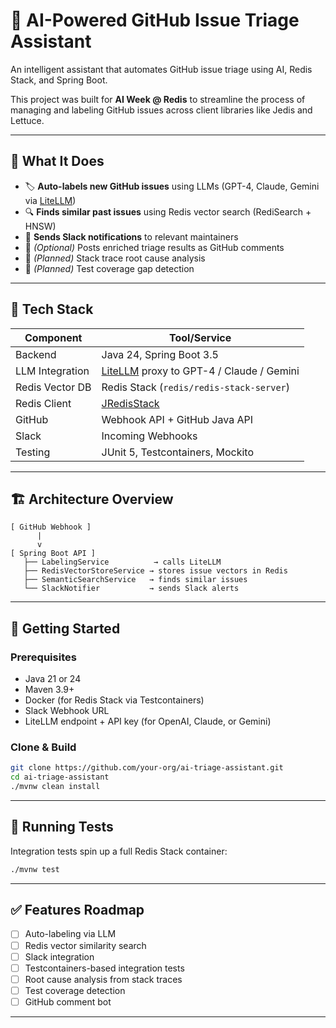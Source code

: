 # 🤖 AI-Powered GitHub Issue Triage Assistant

An intelligent assistant that automates GitHub issue triage using AI, Redis Stack, and Spring Boot.

This project was built for **AI Week @ Redis** to streamline the process of managing and labeling GitHub issues across client libraries like Jedis and Lettuce.

---

## 📌 What It Does

- 🏷️ **Auto-labels new GitHub issues** using LLMs (GPT-4, Claude, Gemini via [LiteLLM](https://github.com/BerriAI/litellm))
- 🔍 **Finds similar past issues** using Redis vector search (RediSearch + HNSW)
- 🔔 **Sends Slack notifications** to relevant maintainers
- 💬 *(Optional)* Posts enriched triage results as GitHub comments
- 🧠 *(Planned)* Stack trace root cause analysis
- 🧪 *(Planned)* Test coverage gap detection

---

## 🧱 Tech Stack

| Component        | Tool/Service                        |
|------------------|-------------------------------------|
| Backend          | Java 24, Spring Boot 3.5            |
| LLM Integration  | [LiteLLM](https://github.com/BerriAI/litellm) proxy to GPT-4 / Claude / Gemini |
| Redis Vector DB  | Redis Stack (`redis/redis-stack-server`) |
| Redis Client     | [JRedisStack](https://github.com/redis/jedis/tree/master/jedis-redis-stack) |
| GitHub           | Webhook API + GitHub Java API       |
| Slack            | Incoming Webhooks                   |
| Testing          | JUnit 5, Testcontainers, Mockito    |

---

## 🏗️ Architecture Overview

```text
[ GitHub Webhook ]
      |
      v
[ Spring Boot API ]
   ├── LabelingService          → calls LiteLLM
   ├── RedisVectorStoreService → stores issue vectors in Redis
   ├── SemanticSearchService   → finds similar issues
   └── SlackNotifier           → sends Slack alerts
```

---

## 🚀 Getting Started

### Prerequisites

- Java 21 or 24
- Maven 3.9+
- Docker (for Redis Stack via Testcontainers)
- Slack Webhook URL
- LiteLLM endpoint + API key (for OpenAI, Claude, or Gemini)

### Clone & Build

```bash
git clone https://github.com/your-org/ai-triage-assistant.git
cd ai-triage-assistant
./mvnw clean install
```

---

## 🧪 Running Tests

Integration tests spin up a full Redis Stack container:

```bash
./mvnw test
```

---

## ✅ Features Roadmap

- [ ] Auto-labeling via LLM
- [ ] Redis vector similarity search
- [ ] Slack integration
- [ ] Testcontainers-based integration tests
- [ ] Root cause analysis from stack traces
- [ ] Test coverage detection
- [ ] GitHub comment bot

---